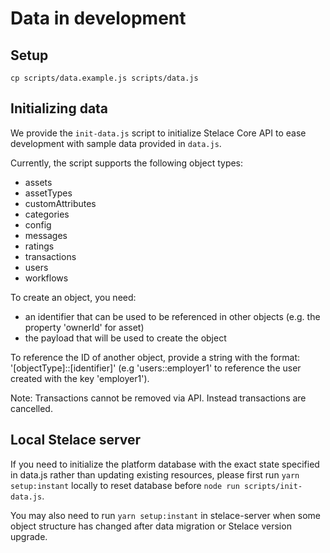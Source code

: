 # Data in development

## Setup

`cp scripts/data.example.js scripts/data.js`

## Initializing data

We provide the `init-data.js` script to initialize Stelace Core API to ease development with sample data provided in `data.js`.

Currently, the script supports the following object types:

- assets
- assetTypes
- customAttributes
- categories
- config
- messages
- ratings
- transactions
- users
- workflows

To create an object, you need:

- an identifier that can be used to be referenced in other objects (e.g. the property 'ownerId' for asset)
- the payload that will be used to create the object

To reference the ID of another object, provide a string with the format: '[objectType]::[identifier]' (e.g 'users::employer1' to reference the user created with the key 'employer1').

Note: Transactions cannot be removed via API. Instead transactions are cancelled.

## Local Stelace server

If you need to initialize the platform database with the exact state specified in data.js rather than updating existing resources, please first run `yarn setup:instant` locally to reset database before `node run scripts/init-data.js`.

You may also need to run `yarn setup:instant` in stelace-server when some object structure has changed after data migration or Stelace version upgrade.
